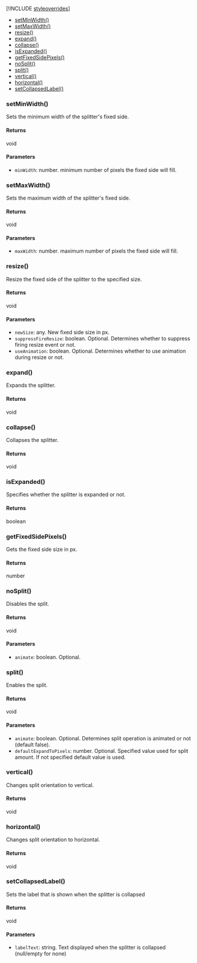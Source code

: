 [!INCLUDE [styleoverrides](../../../../_data/style-overrides.md)]


* [setMinWidth()](#method_setMinWidth)
* [setMaxWidth()](#method_setMaxWidth)
* [resize()](#method_resize)
* [expand()](#method_expand)
* [collapse()](#method_collapse)
* [isExpanded()](#method_isExpanded)
* [getFixedSidePixels()](#method_getFixedSidePixels)
* [noSplit()](#method_noSplit)
* [split()](#method_split)
* [vertical()](#method_vertical)
* [horizontal()](#method_horizontal)
* [setCollapsedLabel()](#method_setCollapsedLabel)


<a name="method_setMinWidth"></a>
<h3 class='method'>setMinWidth()</h3>

Sets the minimum width of the splitter&#x27;s fixed side.


#### Returns

void

#### Parameters

* `minWidth`: number. minimum number of pixels the fixed side will fill.

<a name="method_setMaxWidth"></a>
<h3 class='method'>setMaxWidth()</h3>

Sets the maximum width of the splitter&#x27;s fixed side.


#### Returns

void

#### Parameters

* `maxWidth`: number. maximum number of pixels the fixed side will fill.

<a name="method_resize"></a>
<h3 class='method'>resize()</h3>

Resize the fixed side of the splitter to the specified size.


#### Returns

void

#### Parameters

* `newSize`: any. New fixed side size in px.
* `suppressFireResize`: boolean. Optional. Determines whether to suppress firing resize event or not.
* `useAnimation`: boolean. Optional. Determines whether to use animation during resize or not.

<a name="method_expand"></a>
<h3 class='method'>expand()</h3>

Expands the splitter.


#### Returns

void


<a name="method_collapse"></a>
<h3 class='method'>collapse()</h3>

Collapses the splitter.


#### Returns

void


<a name="method_isExpanded"></a>
<h3 class='method'>isExpanded()</h3>

Specifies whether the splitter is expanded or not.


#### Returns

boolean


<a name="method_getFixedSidePixels"></a>
<h3 class='method'>getFixedSidePixels()</h3>

Gets the fixed side size in px.


#### Returns

number


<a name="method_noSplit"></a>
<h3 class='method'>noSplit()</h3>

Disables the split.


#### Returns

void

#### Parameters

* `animate`: boolean. Optional. 

<a name="method_split"></a>
<h3 class='method'>split()</h3>

Enables the split.


#### Returns

void

#### Parameters

* `animate`: boolean. Optional. Determines split operation is animated or not (default false).
* `defaultExpandToPixels`: number. Optional. Specified value used for split amount. If not specified default value is used.

<a name="method_vertical"></a>
<h3 class='method'>vertical()</h3>

Changes split orientation to vertical.


#### Returns

void


<a name="method_horizontal"></a>
<h3 class='method'>horizontal()</h3>

Changes split orientation to horizontal.


#### Returns

void


<a name="method_setCollapsedLabel"></a>
<h3 class='method'>setCollapsedLabel()</h3>

Sets the label that is shown when the splitter is collapsed


#### Returns

void

#### Parameters

* `labelText`: string. Text displayed when the splitter is collapsed (null/empty for none)

